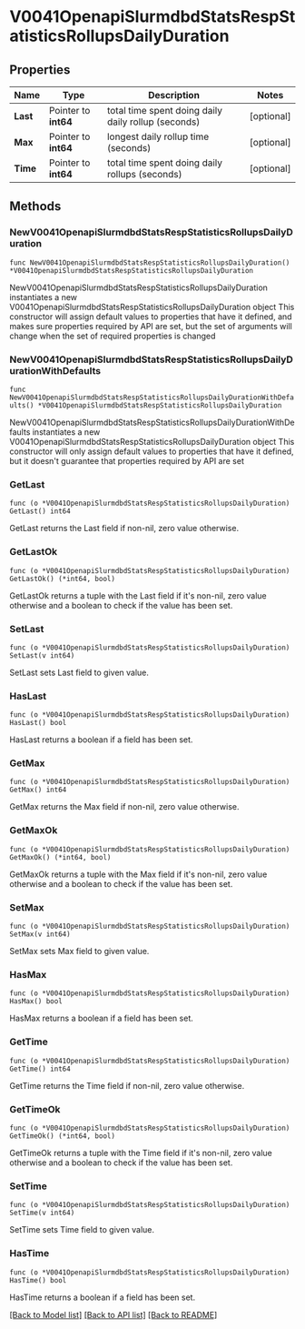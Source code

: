 # V0041OpenapiSlurmdbdStatsRespStatisticsRollupsDailyDuration

## Properties

Name | Type | Description | Notes
------------ | ------------- | ------------- | -------------
**Last** | Pointer to **int64** | total time spent doing daily daily rollup (seconds) | [optional] 
**Max** | Pointer to **int64** | longest daily rollup time (seconds) | [optional] 
**Time** | Pointer to **int64** | total time spent doing daily rollups (seconds) | [optional] 

## Methods

### NewV0041OpenapiSlurmdbdStatsRespStatisticsRollupsDailyDuration

`func NewV0041OpenapiSlurmdbdStatsRespStatisticsRollupsDailyDuration() *V0041OpenapiSlurmdbdStatsRespStatisticsRollupsDailyDuration`

NewV0041OpenapiSlurmdbdStatsRespStatisticsRollupsDailyDuration instantiates a new V0041OpenapiSlurmdbdStatsRespStatisticsRollupsDailyDuration object
This constructor will assign default values to properties that have it defined,
and makes sure properties required by API are set, but the set of arguments
will change when the set of required properties is changed

### NewV0041OpenapiSlurmdbdStatsRespStatisticsRollupsDailyDurationWithDefaults

`func NewV0041OpenapiSlurmdbdStatsRespStatisticsRollupsDailyDurationWithDefaults() *V0041OpenapiSlurmdbdStatsRespStatisticsRollupsDailyDuration`

NewV0041OpenapiSlurmdbdStatsRespStatisticsRollupsDailyDurationWithDefaults instantiates a new V0041OpenapiSlurmdbdStatsRespStatisticsRollupsDailyDuration object
This constructor will only assign default values to properties that have it defined,
but it doesn't guarantee that properties required by API are set

### GetLast

`func (o *V0041OpenapiSlurmdbdStatsRespStatisticsRollupsDailyDuration) GetLast() int64`

GetLast returns the Last field if non-nil, zero value otherwise.

### GetLastOk

`func (o *V0041OpenapiSlurmdbdStatsRespStatisticsRollupsDailyDuration) GetLastOk() (*int64, bool)`

GetLastOk returns a tuple with the Last field if it's non-nil, zero value otherwise
and a boolean to check if the value has been set.

### SetLast

`func (o *V0041OpenapiSlurmdbdStatsRespStatisticsRollupsDailyDuration) SetLast(v int64)`

SetLast sets Last field to given value.

### HasLast

`func (o *V0041OpenapiSlurmdbdStatsRespStatisticsRollupsDailyDuration) HasLast() bool`

HasLast returns a boolean if a field has been set.

### GetMax

`func (o *V0041OpenapiSlurmdbdStatsRespStatisticsRollupsDailyDuration) GetMax() int64`

GetMax returns the Max field if non-nil, zero value otherwise.

### GetMaxOk

`func (o *V0041OpenapiSlurmdbdStatsRespStatisticsRollupsDailyDuration) GetMaxOk() (*int64, bool)`

GetMaxOk returns a tuple with the Max field if it's non-nil, zero value otherwise
and a boolean to check if the value has been set.

### SetMax

`func (o *V0041OpenapiSlurmdbdStatsRespStatisticsRollupsDailyDuration) SetMax(v int64)`

SetMax sets Max field to given value.

### HasMax

`func (o *V0041OpenapiSlurmdbdStatsRespStatisticsRollupsDailyDuration) HasMax() bool`

HasMax returns a boolean if a field has been set.

### GetTime

`func (o *V0041OpenapiSlurmdbdStatsRespStatisticsRollupsDailyDuration) GetTime() int64`

GetTime returns the Time field if non-nil, zero value otherwise.

### GetTimeOk

`func (o *V0041OpenapiSlurmdbdStatsRespStatisticsRollupsDailyDuration) GetTimeOk() (*int64, bool)`

GetTimeOk returns a tuple with the Time field if it's non-nil, zero value otherwise
and a boolean to check if the value has been set.

### SetTime

`func (o *V0041OpenapiSlurmdbdStatsRespStatisticsRollupsDailyDuration) SetTime(v int64)`

SetTime sets Time field to given value.

### HasTime

`func (o *V0041OpenapiSlurmdbdStatsRespStatisticsRollupsDailyDuration) HasTime() bool`

HasTime returns a boolean if a field has been set.


[[Back to Model list]](../README.md#documentation-for-models) [[Back to API list]](../README.md#documentation-for-api-endpoints) [[Back to README]](../README.md)


